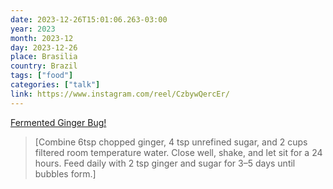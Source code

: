 ```yaml
---
date: 2023-12-26T15:01:06.263-03:00
year: 2023
month: 2023-12
day: 2023-12-26
place: Brasilia
country: Brazil
tags: ["food"]
categories: ["talk"]
link: https://www.instagram.com/reel/CzbywQercEr/
---
```

[Fermented Ginger Bug!](https://www.instagram.com/reel/CzbywQercEr/)

> [Combine 6tsp chopped ginger, 4 tsp unrefined sugar, and 2 cups filtered room temperature water. Close well, shake, and let sit for a 24 hours. Feed daily with 2 tsp ginger and sugar for 3–5 days until bubbles form.]

